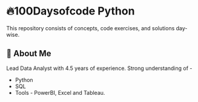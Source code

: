 
# 🔥100Daysofcode Python

This repository consists of concepts, code exercises, and solutions day-wise.




## 🚀 About Me
Lead Data Analyst with 4.5 years of experience.
Strong understanding of -
- Python
- SQL
- Tools - PowerBI, Excel and Tableau. 
